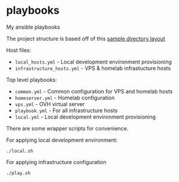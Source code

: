 # playbooks
My ansible playbooks

The project structure is based off of this [sample directory layout](https://docs.ansible.com/ansible/latest/user_guide/sample_setup.html#sample-directory-layout)

Host files:
* `local_hosts.yml` - Local development environment provisioning
* `infrastructure_hosts.yml` - VPS & homelab infrastucture hosts

Top level playbooks:
* `common.yml` - Common configuration for VPS and homelab hosts
* `homeserver.yml` - Homelab configuration
* `vps.yml` - OVH virtual server
* `playbook.yml` - For all infrastructure hosts
* `local.yml` - Local development environment provisioning

There are some wrapper scripts for convenience.

For applying local development environment:
```
./local.sh
```

For applying infrastructure configuration
```
./play.sh
```